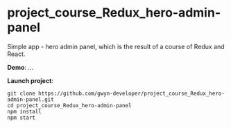 # project_course_Redux_hero-admin-panel

Simple app - hero admin panel, which is the result of a course of Redux and React.

**Demo**: ...

**Launch project**:
```
git clone https://github.com/gwyn-developer/project_course_Redux_hero-admin-panel.git
cd project_course_Redux_hero-admin-panel
npm install
npm start
```
